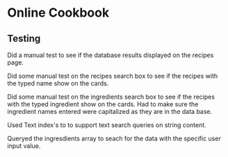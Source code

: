 # Online Cookbook

## Testing

Did a manual test to see if the database results displayed on the recipes page.

Did some manual test on the recipes search box to see if the recipes with the typed name show on the cards. 

Did some manual test on the ingredients search box to see if the recipes with the typed ingredient show on the cards. 
Had to make sure the ingredient names entered were capitalized as they are in the data base.

Used Text index's to to support text search queries on string content.

Queryed the ingresdients array to seach for the data with the specific user input value.
